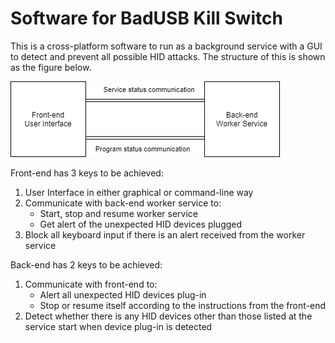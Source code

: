 # Software for BadUSB Kill Switch
This is a cross-platform software to run as a background service with a GUI to detect and prevent all possible HID attacks.
The structure of this is shown as the figure below.

![1][1]

Front-end has 3 keys to be achieved:
1. User Interface in either graphical or command-line way
2. Communicate with back-end worker service to:
	* Start, stop and resume worker service
	* Get alert of the unexpected HID devices plugged
3. Block all keyboard input if there is an alert received from the worker service

Back-end has 2 keys to be achieved:
1. Communicate with front-end to:
	* Alert all unexpected HID devices plug-in
	* Stop or resume itself according to the instructions from the front-end
2. Detect whether there is any HID devices other than those listed at the service start when device plug-in is detected


[1]:/resources/software_structure.png "The structure of the software"